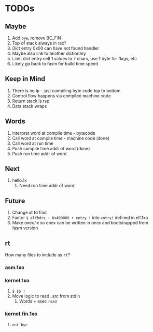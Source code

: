 # TODOs

## Maybe

1. Add `bye`, remove BC_FIN
1. Top of stack always in rax?
1. Dict entry 0x00 can have not found handler
1. Maybe also link to another dictionary
1. Limit dict entry cell 1 values to 7 chars, use 1 byte for flags, etc
1. Likely go back to fasm for build time speed

## Keep in Mind

1. There is no ip - just compiling byte code top to bottom
1. Control flow happens via compiled machine code
1. Return stack is rsp
1. Data stack wraps

## Words

1. Interpret word at compile time - bytecode
1. Call word at compile time - machine code (done)
1. Call word at run time
1. Push compile time addr of word (done)
1. Push run time addr of word

## Next

1. hello.1x
   1. Need run time addr of word

## Future

1. Change xt to find
1. Factor `$ elfhdrs - 0x400000 + entry !` into `entry!` defined in elf.1xo
1. Make onex.1x so onex can be written in onex and bootstrapped from fasm version

## rt

How many files to include as `rt`?

### asm.1xo

### kernel.1xo

1. `$ $$ !`
1. Move logic to read _src from stdin
   1. Words + exec `read`

### kernel.fin.1xo

1. `out bye`
